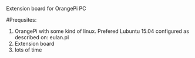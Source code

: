 Extension board for OrangePi PC

#Prequsites:
1. OrangePi with some kind of linux. Prefered Lubuntu 15.04 configured as described on: eulan.pl
2. Extension board
3. lots of time
